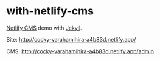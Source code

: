 # with-netlify-cms

[Netlify CMS](https://www.netlifycms.org) demo with [Jekyll](http://jekyllrb.com).

Site: http://cocky-varahamihira-a4b83d.netlify.app/

CMS: http://cocky-varahamihira-a4b83d.netlify.app/admin
